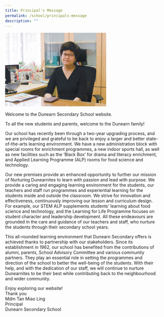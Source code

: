 ```yaml
---
title: Principal's Message
permalink: /school/principals-message
description: ""
---
```

<img style="width: 65%;" src="/images/principal.jpg" />
<p>Welcome to the Dunearn Secondary School website.</p>
<p>To all the new students and parents, welcome to the Dunearn family!</p>
<p>Our school has recently been through a two-year upgrading process, and we are privileged and grateful to be back to enjoy a larger and better state-of-the-arts learning environment.&nbsp;We have a new administration block with special rooms for enrichment programmes, a new indoor sports hall, as well as new facilities such as the &lsquo;Black Box&rsquo; for drama and literacy enrichment, and Applied Learning Programme (ALP) rooms for food science and technology.</p>
<p>Our new premises provide an enhanced opportunity to further our mission of Nurturing Dunearnites to learn with passion and lead with purpose. We provide a caring and engaging learning environment for the students, our teachers and staff run programmes and experiential learning for the students inside and outside the classroom. We strive for innovation and effectiveness, continuously improving our lesson and curriculum design. For example, our STEM ALP supplements students&rsquo; learning about food science and technology, and the Learning for Life Programme focuses on student character and leadership development. All these endeavours are grounded in the care and guidance of our teachers and staff, who nurture the students through their secondary school years.&nbsp;</p>
<p>This all-rounded learning environment that Dunearn Secondary offers is achieved thanks to partnership with our stakeholders. Since its establishment in 1962, our school has benefited from the contributions of alumni, parents, School Advisory Committee and various community partners. They play an essential role in setting the programmes and direction of the school to better the well-being of the students. With their help, and with the dedication of our staff, we will continue to nurture Dunearnites to be their best while contributing back to the neighbourhood and wider community.</p>
<p>Enjoy exploring our website!<br />Thank you<br />Mdm Tan Miao Ling<br />Principal<br />Dunearn Secondary School</p>